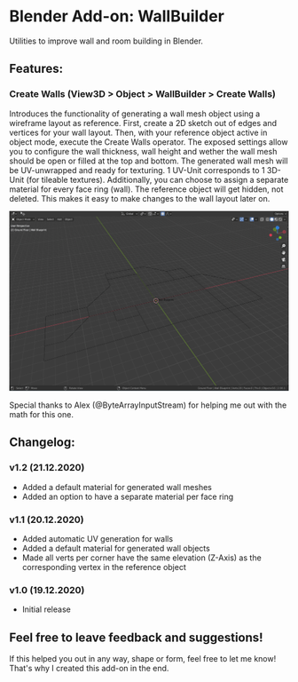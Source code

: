 # Blender Add-on: WallBuilder
Utilities to improve wall and room building in Blender.

## Features:
### Create Walls (View3D > Object > WallBuilder > Create Walls) 
Introduces the functionality of generating a wall mesh object using a wireframe layout as reference.
First, create a 2D sketch out of edges and vertices for your wall layout.
Then, with your reference object active in object mode, execute the Create Walls operator.
The exposed settings allow you to configure the wall thickness, wall height and wether the wall mesh should be open or filled at the top and bottom.
The generated wall mesh will be UV-unwrapped and ready for texturing. 1 UV-Unit corresponds to 1 3D-Unit (for tileable textures).
Additionally, you can choose to assign a separate material for every face ring (wall).
The reference object will get hidden, not deleted. This makes it easy to make changes to the wall layout later on.

![Preview of the Create Walls operator](create_walls_preview.gif)

Special thanks to Alex (@ByteArrayInputStream) for helping me out with the math for this one.

## Changelog:
### v1.2 (21.12.2020)
* Added a default material for generated wall meshes
* Added an option to have a separate material per face ring
### v1.1 (20.12.2020)
* Added automatic UV generation for walls
* Added a default material for generated wall objects
* Made all verts per corner have the same elevation (Z-Axis) as the corresponding vertex in the reference object
### v1.0 (19.12.2020)
* Initial release


## Feel free to leave feedback and suggestions!
If this helped you out in any way, shape or form, feel free to let me know!
That's why I created this add-on in the end.
